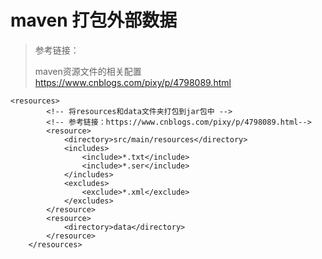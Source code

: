 # maven 打包外部数据

> 参考链接：
>
> maven资源文件的相关配置
> <https://www.cnblogs.com/pixy/p/4798089.html>

    <resources>
            <!-- 将resources和data文件夹打包到jar包中 -->
            <!-- 参考链接：https://www.cnblogs.com/pixy/p/4798089.html-->
            <resource>
                <directory>src/main/resources</directory>
                <includes>
                    <include>*.txt</include>
                    <include>*.ser</include>
                </includes>
                <excludes>
                    <exclude>*.xml</exclude>
                </excludes>
            </resource>
            <resource>
                <directory>data</directory>
            </resource>
        </resources>